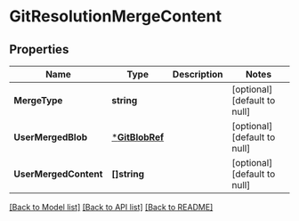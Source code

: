 # GitResolutionMergeContent

## Properties
Name | Type | Description | Notes
------------ | ------------- | ------------- | -------------
**MergeType** | **string** |  | [optional] [default to null]
**UserMergedBlob** | [***GitBlobRef**](GitBlobRef.md) |  | [optional] [default to null]
**UserMergedContent** | **[]string** |  | [optional] [default to null]

[[Back to Model list]](../README.md#documentation-for-models) [[Back to API list]](../README.md#documentation-for-api-endpoints) [[Back to README]](../README.md)


